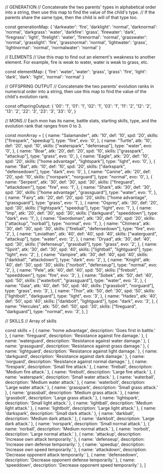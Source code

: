 // GENERATION
// Concatenate the two parents' types in alphabetical order into a string, then use this map to find the value of the child's type. 
// If the parents share the same type, then the child is will of that type too.

const generationMap: {
    'darkwater': 'fire',
    'darklight': 'normal',
    'darknormal': 'normal',
    'darkgrass': 'water',
    'darkfire': 'grass',
    'firewater': 'dark',
    'firegrass': 'light',
    'firelight': 'water',
    'firenormal': 'normal',
    'grasswater': 'normal',
    'grasslight': 'fire',
    'grassnormal': 'normal',
    'lightwater': 'grass',
    'lightnormal': 'normal',
    'normalwater': 'normal'
}

// ELEMENTS
// Use this map to find out an element's weakness to another element. For example, fire is weak to water, water is weak to grass, etc.

const elementMap: {
    'fire': 'water',
    'water': 'grass',
    'grass': 'fire',
    'light': 'dark',
    'dark': 'light',
    'normal': 'normal'
}

// OFFSPRING OUTPUT
// Concatenate the two parents' evolution ranks in numerical order into a string, then use this map to find the value of the child's evolution rank.

const offspringOutput: {
    '00': '1',
    '01': '1',
    '02': '1',
    '03': '1',
    '11': '2',
    '12': '2',
    '13': '2',
    '22': '3',
    '23': '3',
    '33': '0',
}

// MONS
// Each mon has its name, battle stats, starting skills, type, and the evolution rank that ranges from 0 to 3.

const monArray = [
    {
        name: "Salamander",
        atk: '10',
        def: '10',
        spd: '20',
        skills: ["firespark", "speedup"], 
        type: "fire", 
        evo: '0',
    },
        {
        name: "Turtle",
        atk: '10',
        def: '20',
        spd: '10',
        skills: ["waterspark", "defenseup"], 
        type: "water", 
        evo: '0',
    },
        {
        name: "Boar",
        atk: '20',
        def: '20',
        spd: '10',
        skills: ["grasspark", "attackup"], 
        type: "grass", 
        evo: '0',
    },
        {
        name: "Eagle",
        atk: '20',
        def: '10',
        spd: '20',
        skills: ["home advantage", "lightspark"], 
        type: "light", 
        evo: '0',
    },
        {
        name: "Bat",
        atk: '10',
        def: '10',
        spd: '20',
        skills: ["darkspark", "defensedown"], 
        type: "dark", 
        evo: '0',
    },
        {
        name: "Canine",
        atk: '20',
        def: '20',
        spd: '10',
        skills: ["norspark", "norguard"], 
        type: "normal", 
        evo: '0',
    },
        {
        name: "Serpent",
        atk: '30',
        def: '30',
        spd: '30',
        skills: ["fireguard", "attackdown"], 
        type: "fire", 
        evo: '1',
    },
        {
        name: "Shark",
        atk: '30',
        def: '30',
        spd: '30',
        skills: ["home advantage", "grassguard"], 
        type: "water", 
        evo: '1',
    },
        {
        name: "Fairy",
        atk: '20',
        def: '20',
        spd: '20',
        skills: ["home advantage", "grassguard"], 
        type: "grass", 
        evo: '1',
    },
        {
        name: "Osprey",
        atk: '30',
        def: '20',
        spd: '30',
        skills: ["lightspark", "speedup"], 
        type: "light", 
        evo: '1',
    },
        {
        name: "Imp",
        atk: '20',
        def: '30',
        spd: '30',
        skills: ["darkguard", "speeddown"], 
        type: "dark", 
        evo: '1',
    },
        {
        name: "Swordsman",
        atk: '30',
        def: '30',
        spd: '20',
        skills: ["attackup", "norball"], 
        type: "normal", 
        evo: '1',
    },
        {
        name: "Chimera",
        atk: '30',
        def: '30',
        spd: '30',
        skills: ["fireball", "defensedown"], 
        type: "fire", 
        evo: '2',
    },
        {
        name: "Leviathan",
        atk: '40',
        def: '40',
        spd: '40',
        skills: ["waterguard", "attackup"], 
        type: "water", 
        evo: '2',
    },
        {
        name: "Dryad",
        atk: '30',
        def: '40',
        spd: '30',
        skills: ["defenseup", "grassball"], 
        type: "grass", 
        evo: '2',
    },
        {
        name: "Spirit",
        atk: '30',
        def: '30',
        spd: '40',
        skills: ["lightball", "lightguard"], 
        type: "light", 
        evo: '2',
    },
        {
        name: "Vampire",
        atk: '30',
        def: '40',
        spd: '40',
        skills: ["darkball", "attackdown"], 
        type: "dark", 
        evo: '2',
    },
        {
        name: "Knight",
        atk: '40',
        def: '30',
        spd: '30',
        skills: ["norbolt", "defenseup"], 
        type: "normal", 
        evo: '2',
    },
        {
        name: "Pele",
        atk: '40',
        def: '40',
        spd: '50',
        skills: ["firebolt", "speeddown"], 
        type: "fire", 
        evo: '3',
    },
        {
        name: "Sobek",
        atk: '50',
        def: '40',
        spd: '50',
        skills: ["waterbolt", "grassguard"], 
        type: "water", 
        evo: '3',
    },
        {
        name: "Gaia",
        atk: '40',
        def: '50',
        spd: '40',
        skills: ["grassbolt", "norguard"], 
        type: "grass", 
        evo: '3',
    },
        {
        name: "Thor",
        atk: '50',
        def: '30',
        spd: '50',
        skills: ["lightbolt", "darkguard"], 
        type: "light", 
        evo: '3',
    },
        {
        name: "Hades",
        atk: '40',
        def: '50',
        spd: '40',
        skills: ["darkbolt", "lightguard"], 
        type: "dark", 
        evo: '3',
    },
        {
        name: "Hercules",
        atk: '50',
        def: '50',
        spd: '30',
        skills: ["fireguard", "darkguard"], 
        type: "normal", 
        evo: '3',
    },
]

// SKILLS
// Array of skills

const skills = [
    { name: 'home advantage', description: 'Goes first in battle.' },
    { name: 'fireguard', description: 'Resistance against fire damage.' },
    { name: 'waterguard', description: 'Resistance against water damage.' },
    { name: 'grassguard', description: 'Resistance against grass damage.' },
    { name: 'lightguard', description: 'Resistance against light damage.' },
    { name: 'darkguard', description: 'Resistance against dark damage.' },
    { name: 'norguard', description: 'Resistance against normal damage.' },
    { name: 'firespark', description: 'Small fire attack.' },
    { name: 'fireball', description: 'Medium fire attack.' },
    { name: 'firebolt', description: 'Large fire attack.' },
    { name: 'waterspark', description: 'Small water attack.' },
    { name: 'waterball', description: 'Medium water attack.' },
    { name: 'waterbolt', description: 'Large water attack.' },
    { name: 'grasspark', description: 'Small grass attack.' },
    { name: 'grassball', description: 'Medium grass attack.' },
    { name: 'grassbolt', description: 'Large grass attack.' },
    { name: 'lightspark', description: 'Small light attack.' },
    { name: 'lightball', description: 'Medium light attack.' },
    { name: 'lightbolt', description: 'Large light attack.' },
    { name: 'darkspark', description: 'Small dark attack.' },
    { name: 'darkball', description: 'Medium dark attack.' },
    { name: 'darkbolt', description: 'Large dark attack.' },
    { name: 'norspark', description: 'Small normal attack.' },
    { name: 'norball', description: 'Medium normal attack.' },
    { name: 'norbolt', description: 'Large normal attack.' },
    { name: 'attackup', description: 'Increase own attack temporarily.' },
    { name: 'defenseup', description: 'Increase own defense temporarily.' },
    { name: 'speedup', description: 'Increase own speed temporarily.' },
    { name: 'attackdown', description: 'Decrease opponent attack temporarily.' },
    { name: 'defensedown', description: 'Decrease opponent defense temporarily.' },
    { name: 'speeddown', description: 'Decrease opponent speed temporarily.' },
]
